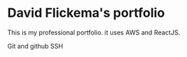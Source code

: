 # David Flickema's portfolio

This is my professional portfolio. it uses AWS and ReactJS.

Git and github
SSH
